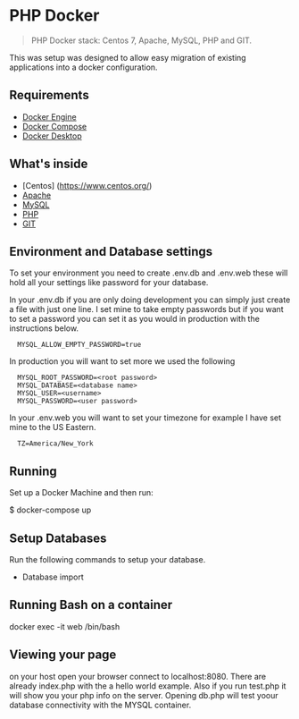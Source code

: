 # PHP Docker

> PHP Docker stack: Centos 7, Apache, MySQL, PHP and GIT.

This was setup was designed to allow easy migration of existing applications into a docker configuration.   

## Requirements
* [Docker Engine](https://docs.docker.com/installation/)
* [Docker Compose](https://docs.docker.com/compose/)
* [Docker Desktop](https://docs.docker.com/desktop/)

## What's inside
* [Centos] (https://www.centos.org/)
* [Apache](https://www.apache.org/)
* [MySQL](http://www.mysql.com/)
* [PHP](https://secure.php.net/)
* [GIT](https://git-scm.com/)

## Environment and Database settings
  To set your environment you need to create .env.db and .env.web these will hold all your settings like password for your database.

  In your .env.db if you are only doing development you can simply just create a file with just one line. I set mine to take empty passwords but if you want to set a password you can set it as you would in production with the instructions below.

      MYSQL_ALLOW_EMPTY_PASSWORD=true

  In production you will want to set more we used the following

      MYSQL_ROOT_PASSWORD=<root password>
      MYSQL_DATABASE=<database name>
      MYSQL_USER=<username>
      MYSQL_PASSWORD=<user password>

  In your .env.web you will want to set your timezone for example I have set mine to the US Eastern.

      TZ=America/New_York

## Running

Set up a Docker Machine and then run:

$ docker-compose up

## Setup Databases
Run the following commands to setup your database.

* Database import


## Running Bash on a container
docker exec -it web /bin/bash

## Viewing your page
on your host open your browser connect to localhost:8080. There are already index.php with the a hello world example. Also if you run test.php it will show you your php info on the server. Opening db.php will test yoour database connectivity with the MYSQL container.
